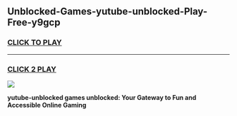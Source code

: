 
## Unblocked-Games-yutube-unblocked-Play-Free-y9gcp
<h3>
<a href="https://premium76.site?title=yutube-unblocked&ref=12A">CLICK TO PLAY</a></h3>
<hr>

<h3>
<a href="https://premium76.site?title=yutube-unblocked&ref=12A">CLICK 2 PLAY</a>
  
</h3>

<a href="https://premium76.site?title=yutube-unblocked&ref=12A"><img src="https://clearcache.store/games.png"></a>


**yutube-unblocked games unblocked: Your Gateway to Fun and Accessible Online Gaming**
